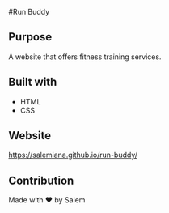 #Run Buddy

## Purpose
A website that offers fitness training services.

## Built with
* HTML
* CSS

## Website
https://salemiana.github.io/run-buddy/

## Contribution
Made with ❤️ by Salem
